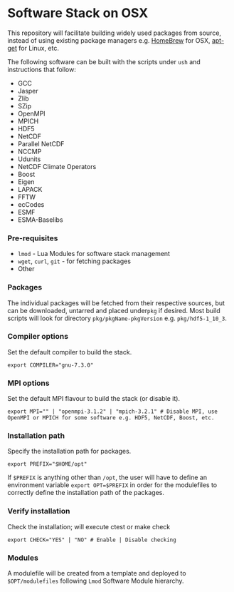 # Software Stack on OSX

This repository will facilitate building widely used packages from source, instead of using existing package managers e.g. [HomeBrew](https://brew.sh/) for OSX, [apt-get](https://linux.die.net/man/8/apt-get) for Linux, etc.

The following software can be built with the scripts under `ush` and instructions that follow:
* GCC
* Jasper
* Zlib
* SZip
* OpenMPI
* MPICH
* HDF5
* NetCDF
* Parallel NetCDF
* NCCMP
* Udunits
* NetCDF Climate Operators
* Boost
* Eigen
* LAPACK
* FFTW
* ecCodes
* ESMF
* ESMA-Baselibs

### Pre-requisites
* `lmod` - Lua Modules for software stack management
* `wget`, `curl`, `git` - for fetching packages
* Other

### Packages
The individual packages will be fetched from their respective sources, but can be downloaded, untarred and placed under`pkg` if desired.  Most build scripts will look for directory `pkg/pkgName-pkgVersion` e.g. `pkg/hdf5-1_10_3`.

### Compiler options
Set the default compiler to build the stack.
```
export COMPILER="gnu-7.3.0"
```

### MPI options
Set the default MPI flavour to build the stack (or disable it).
```
export MPI="" | "openmpi-3.1.2" | "mpich-3.2.1" # Disable MPI, use OpenMPI or MPICH for some software e.g. HDF5, NetCDF, Boost, etc.
```

### Installation path
Specify the installation path for packages.
```
export PREFIX="$HOME/opt"
```
If `$PREFIX` is anything other than `/opt`, the user will have to define an environment variable `export OPT=$PREFIX` in order for the modulefiles to correctly define the installation path of the packages.

### Verify installation
Check the installation; will execute ctest or make check
```
export CHECK="YES" | "NO" # Enable | Disable checking
```
### Modules
A modulefile will be created from a template and deployed to `$OPT/modulefiles` following `Lmod` Software Module hierarchy.
